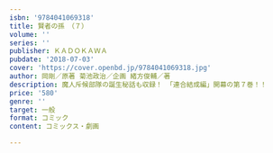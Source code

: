 ```yaml
---
isbn: '9784041069318'
title: 賢者の孫　（７）
volume: ''
series: ''
publisher: ＫＡＤＯＫＡＷＡ
pubdate: '2018-07-03'
cover: 'https://cover.openbd.jp/9784041069318.jpg'
author: 岡剛／原著 菊池政治／企画 緒方俊輔／著
description: 魔人斥候部隊の誕生秘話も収録！ 「連合結成編」開幕の第７巻！！
price: '580'
genre: ''
target: 一般
format: コミック
content: コミックス・劇画

---
```

